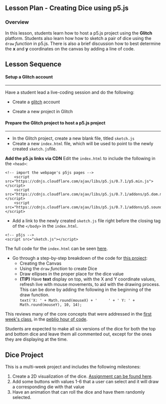 ## Lesson Plan - Creating Dice using p5.js

### Overview

In this lesson, students learn how to host a p5.js project using the **Glitch** platform. Students also learn how how to sketch a pair of dice using the `draw` *function* in p5.js. There is also a brief discussion how to best determine the **x** and **y** coordinates on the canvas by adding a line of code.

## Lesson Sequence
		
#### Setup a Glitch account
---

Have a student lead a live-coding session and do the following:

- Create a [glitch](https://glitch.com) account

- Create a new project in Glitch

#### Prepare the Glitch project to host a p5.js project
---
- In the Glitch project, create a new blank file, titled `sketch.js`
- Create a new `index.html` file, which will be used to point to the newly created `sketch.js`file.

**Add the p5.js links via CDN**
Edit the `index.html` to include the following in the `<head>`:  
``` 
<!-- import the webpage's p5js pages -->
    <script src="https://cdnjs.cloudflare.com/ajax/libs/p5.js/0.7.1/p5.min.js"></script>
    <script src="https://cdnjs.cloudflare.com/ajax/libs/p5.js/0.7.1/addons/p5.dom.min.js"></script>
    <script src="https://cdnjs.cloudflare.com/ajax/libs/p5.js/0.7.1/addons/p5.sound.min.js"></script>
 ```
- Add a link to the newly created `sketch.js` file right before the closing tag of the `</body>`
in the `index.html`.
```
<!-- p5js -->
<script src="sketch.js"></script>
```
The full code for the `index.html` can be seen [here](https://github.com/lrei-coding/p5js_18-19/blob/master/dice/index.html).

- Go through a step-by-step breakdown of the code for [this project](https://quiet-timer.glitch.me/):
    - Creating the Canvas
    - Using the `draw` *function* to create Dice
    - Draw ellipses in the proper place for the dice value
    - **(TIP)** Have **text** display on top, with the X and Y coordinate values, refresh live with mouse movements, to aid with the drawing process. This can be done by adding the following in the beginning of the draw function.  
```text('X: ' + Math.round(mouseX) + '     ' + ' Y: ' + Math.round(mouseY), 10, 14);```

This reviews many of the core concepts that were addressed in the [first week's class](https://github.com/lrei-coding/p5js_18-19/blob/master/class-notes/2019_01_09.md), in the [peblio hour of code](https://demo.peblio.co/pebl/AXcwQlcDZ).

Students are expected to make all six versions of the dice for both the top and bottom dice and leave them all commented out, except for the ones they are displaying at the time.

## Dice Project

This is a multi-week project and includes the following milestones:
1) Create a 2D visualization of the dice. [Assignment can be found here](https://github.com/lrei-coding/p5js_18-19/blob/master/dice/dice-assignment_01.md).
2) Add some buttons with values 1-6 that a user can select and it will draw a corresponding die with that value
3) Have an animation that can roll the dice and have them randomly selected. 

